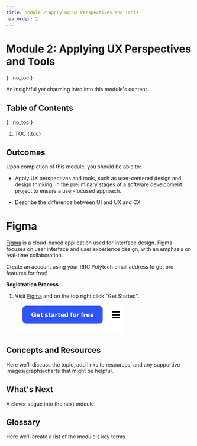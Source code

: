 ```yaml
---
title: Module 2:Applying UX Perspectives and Tools
nav_order: 2
---
```


<!-- prettier-ignore-start-->

# Module 2: Applying UX Perspectives and Tools
{: .no_toc }

An insightful yet charming intro into this module's content.

## Table of Contents
{: .no_toc }

1. TOC
{:toc}
      
<!-- prettier-ignore-end -->

## Outcomes

Upon completion of this module, you should be able to:

- Apply UX perspectives and tools, such as user-centered design and design thinking, in the preliminary stages of a software development project to ensure a user-focused approach.

- Describe the difference between UI and UX and CX

# Figma

[Figma](https://www.figma.com) is a cloud-based application used for interface design. Figma focuses on user interface and user experience design, with an emphasis on real-time collaboration.

Create an account using your RRC Polytech email address to get pro features for free!

**Registration Process**

1. Visit [Figma](https://www.figma.com) and on the top right click "Get Started". ![Get Started](getstarted.png)

## Concepts and Resources

Here we'll discuss the topic, add links to resources, and any supportive images/graphs/charts that might be helpful.

## What's Next

A clever segue into the next module.

## Glossary

Here we'll create a list of the module's key terms
